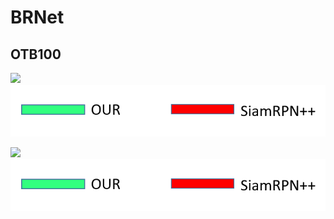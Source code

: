 # BRNet


## OTB100
![](https://github.com/s90210jacklen/BRNet/blob/main/GIrl.gif)
![Label](https://github.com/s90210jacklen/BRNet/blob/main/label.png)


![](https://github.com/s90210jacklen/BRNet/blob/main/Sfood.gif)
![Label](https://github.com/s90210jacklen/BRNet/blob/main/label.png)
